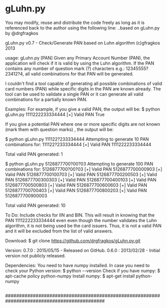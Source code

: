 # gLuhn.py

You may modify, reuse and distribute the code freely as long as it is referenced back
to the author using the following line: ..based on gLuhn.py by @drgfragkos

gLuhn.py v0.7 - Check/Generate PAN based on Luhn algorithm (c)gfragkos 2013  

usage: gLuhn.py [PAN]
Given any Primary Account Number (PAN), the application will check if it is valid by using
the Luhn algorithm. If the PAN contains any number of question mark (?) characters 
e.g.: 12345555?23412?4, all valid combinations for that PAN will be generated.

I couldn't find a tool capable of generating all possible combinations of valid card 
numbers (PAN) while specific digits in the PAN are known already. The tool can be used 
to validate a single PAN or it can generate all valid combinations for a partially 
known PAN. 


Examples:
For example, if you give a valid PAN, the output will be: 
$ python gLuhn.py 1111222233334444
[+] Valid PAN  True

If you give a potential PAN where one or more specific digits are not known (mark them 
with question marks) , the output will be:

$ python gLuhn.py 111122?233334444
Attempting to generate 10 PAN combinations for: 111122?233334444
[+] Valid PAN  1111222233334444

Total valid PAN generated: 1

$ python gLuhn.py 5126877700?00?03
Attempting to generate 100 PAN combinations for: 5126877700?00?03
[+] Valid PAN  5126877700000903
[+] Valid PAN  5126877700100703
[+] Valid PAN  5126877700200503
[+] Valid PAN  5126877700300303
[+] Valid PAN  5126877700400103
[+] Valid PAN  5126877700500803
[+] Valid PAN  5126877700600603
[+] Valid PAN  5126877700700403
[+] Valid PAN  5126877700800203
[+] Valid PAN  5126877700900003

Total valid PAN generated: 10


To Do:
Include checks for IIN and BIN. This will result in knowing that the PAN 1111222233334444 
even even though the number validates the Luhn algorithm, it is not being used be the card
issuers. Thus, it is not a valid PAN and it will be excluded from the list of valid answers.


Download:
$ git clone https://github.com/drgfragkos/gLuhn.py.git


Version:
0.7.0 : 2015/05/15 - Released on GitHub. 
0.6.0 : 2013/02/28 - Initial version not publicly released.


Dependencies:
You need to have numpy installed.
In case you need to check your Python version: $ python --version
Check if you have numpy: $ apt-cache policy python-numpy
Install numpy: $ apt-get install python-numpy


##                                                                                        ##
##                                                                                        ##
############################################################################################




